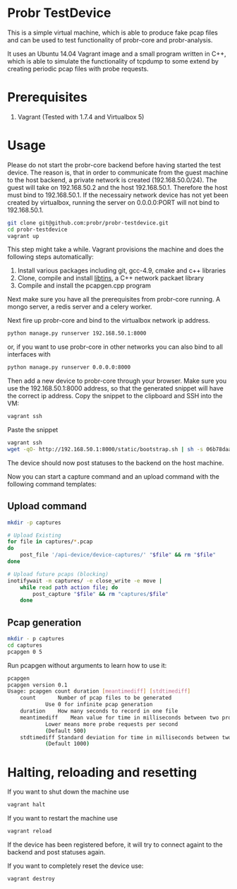 # Probr TestDevice
This is a simple virtual machine, which is able to produce fake pcap files and can be used to test functionality of probr-core and probr-analysis.

It uses an Ubuntu 14.04 Vagrant image and a small program written in C++, which is able to simulate the functionality of tcpdump to some extend by creating periodic pcap files with probe requests.

# Prerequisites
1. Vagrant (Tested with 1.7.4 and Virtualbox 5)

# Usage
Please do not start the probr-core backend before having started the test device. The reason is, that in order to communicate from the guest machine to the host backend, a private network is created (192.168.50.0/24). The guest will take on 192.168.50.2 and the host 192.168.50.1. Therefore the host must bind to 192.168.50.1. If the necessairy network device has not yet been created by virtualbox, running the server on 0.0.0.0:PORT will not bind to 192.168.50.1.

```sh
git clone git@github.com:probr/probr-testdevice.git
cd probr-testdevice
vagrant up
```

This step might take a while. Vagrant provisions the machine and does the following steps automatically:
1. Install various packages including git, gcc-4.9, cmake and c++ libraries
2. Clone, compile and install [libtins](libtins), a C++ network packaet library
3. Compile and install the pcapgen.cpp program

Next make sure you have all the prerequisites from probr-core running. A mongo server, a redis server and a celery worker.

Next fire up probr-core and bind to the virtualbox network ip address.
```sh
python manage.py runserver 192.168.50.1:8000
```
or, if you want to use probr-core in other networks you can also bind to all interfaces with
```sh
python manage.py runserver 0.0.0.0:8000
```
Then add a new device to probr-core through your browser. Make sure you use the 192.168.50.1:8000 address, so that the generated snippet will have the correct ip address. Copy the snippet to the clipboard and SSH into the VM:
```sh
vagrant ssh
```
Paste the snippet
```sh
vagrant ssh
wget -qO- http://192.168.50.1:8000/static/bootstrap.sh | sh -s 06b78daa26f3a515c5542323051d3268dcab4f1ff1186a9b4fb867003bd0bcbf http://192.168.50.1:8000
```
The device should now post statuses to the backend on the host machine.

Now you can start a capture command and an upload command with the following command templates:

## Upload command
```sh
mkdir -p captures

# Upload Existing
for file in captures/*.pcap
do
    post_file '/api-device/device-captures/' "$file" && rm "$file" 
done

# Upload future pcaps (blocking)
inotifywait -m captures/ -e close_write -e move |
    while read path action file; do
        post_capture "$file" && rm "captures/$file" 
    done
```

## Pcap generation
```sh
mkdir - p captures
cd captures
pcapgen 0 5
```

Run pcapgen without arguments to learn how to use it:
```sh
pcapgen
pcapgen version 0.1
Usage: pcapgen count duration [meantimediff] [stdtimediff]
	count		Number of pcap files to be generated
			Use 0 for infinite pcap generation
	duration	How many seconds to record in one file
	meantimediff	Mean value for time in milliseconds between two probe requests
			Lower means more probe requests per second
			(Default 500)
	stdtimediff	Standard deviation for time in milliseconds between two probe requests
			(Default 1000)
```

# Halting, reloading and resetting
If you want to shut down the machine use
```sh
vagrant halt
```

If you want to restart the machine use
```sh
vagrant reload
```
If the device has been registered before, it will try to connect againt to the backend and post statuses again.

If you want to completely reset the device use:
```sh
vagrant destroy
```
